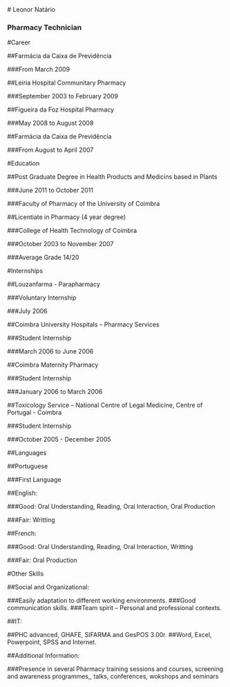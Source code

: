 <section data-background="http://imagens9.publico.pt/imagens.aspx/782689?tp=UH&db=IMAGENS">
# Leonor Natário 

### Pharmacy Technician
</section>


#Career


##Farmácia da Caixa de Previdência

###From March 2009


##Leiria Hospital Communitary Pharmacy

###September 2003 to February 2009


##Figueira da Foz Hospital Pharmacy

###May 2008 to August 2008


##Farmácia da Caixa de Previdência

###From August to April 2007



#Education


##Post Graduate Degree in Health Products and Medicins based in Plants

###June 2011 to October 2011

###Faculty of Pharmacy of the University of Coimbra


##Licentiate in Pharmacy (4 year degree)

###College of Health Technology of Coimbra 

###October 2003 to November 2007

###Average Grade 14/20



#Internships


##Louzanfarma - Parapharmacy

###Voluntary Internship

###July 2006


##Coimbra University Hospitals – Pharmacy Services

###Student Internship

###March 2006 to June 2006


##Coimbra Maternity Pharmacy

###Student Internship

###January 2006 to March 2006


##Toxicology Service – National Centre of Legal Medicine, Centre of Portugal - Coimbra

###Student Internship

###October  2005 - December 2005 



##Languages


##Portuguese

###First Language


##English:

###Good: Oral Understanding, Reading, Oral Interaction, Oral Production

###Fair: Writting


##French:

###Good: Oral Understanding, Reading, Oral Interaction, Writting

###Fair: Oral Production


#Other Skills


##Social and Organizational:

###Easily adaptation to different working environments.
###Good communication skills.
###Team spirit – Personal and professional contexts.


##IT:

##PHC advanced, GHAFE, SIFARMA and GesPOS 3.00r.
##Word, Excel, Powerpoint, SPSS and Internet.


##Additional Information:

###Presence in several Pharmacy training sessions and courses, screening and awareness programmes,, talks, conferences, wokshops and seminars

